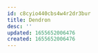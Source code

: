 ```yaml
---
id: c8cyio440cbs4w4r2dr3bur
title: Dendron
desc: ''
updated: 1655652006476
created: 1655652006476
---
```


